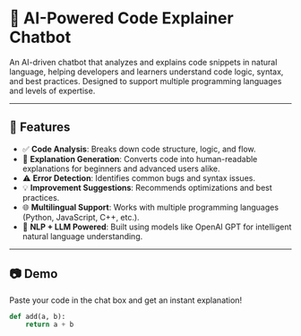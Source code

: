 # 🤖 AI-Powered Code Explainer Chatbot

An AI-driven chatbot that analyzes and explains code snippets in natural language, helping developers and learners understand code logic, syntax, and best practices. Designed to support multiple programming languages and levels of expertise.

---

## 🧠 Features

- ✅ **Code Analysis**: Breaks down code structure, logic, and flow.
- 💬 **Explanation Generation**: Converts code into human-readable explanations for beginners and advanced users alike.
- ⚠️ **Error Detection**: Identifies common bugs and syntax issues.
- 💡 **Improvement Suggestions**: Recommends optimizations and best practices.
- 🌐 **Multilingual Support**: Works with multiple programming languages (Python, JavaScript, C++, etc.).
- 🧩 **NLP + LLM Powered**: Built using models like OpenAI GPT for intelligent natural language understanding.

---

## 📷 Demo

Paste your code in the chat box and get an instant explanation!

```python
def add(a, b):
    return a + b
